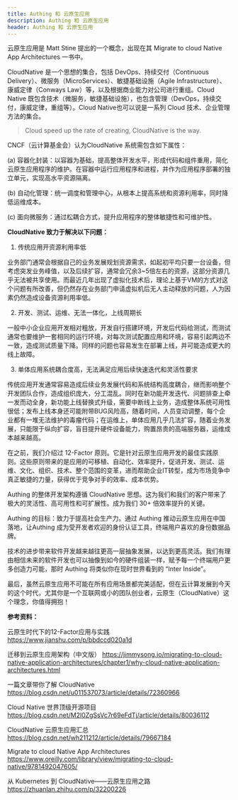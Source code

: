 ```yaml
---
title: Authing 和 云原生应用
description: Authing 和 云原生应用
header: Authing 和 云原生应用
---
```


云原生应用是 Matt Stine 提出的一个概念，出现在其 Migrate to cloud Native App Architectures 一书中。
<!-- more --> 
CloudNative 是一个思想的集合，包括 DevOps、持续交付（Continuous Delivery）、微服务（MicroServices）、敏捷基础设施（Agile Infrastructure）、康威定律（Conways Law）等，以及根据商业能力对公司进行重组。Cloud Native 既包含技术（微服务，敏捷基础设施），也包含管理（DevOps，持续交付，康威定律，重组等）。Cloud Native也可以说是一系列 Cloud 技术、企业管理方法的集合。

>Cloud speed up the rate of creating, CloudNative is the way.
 
CNCF（云计算基金会）认为CloudNative 系统需包含如下属性：

(a) 容器化封装：以容器为基础，提高整体开发水平，形成代码和组件重用，简化云原生应用程序的维护。在容器中运行应用程序和进程，并作为应用程序部署的独立单元，实现高水平资源隔离。

(b) 自动化管理：统一调度和管理中心，从根本上提高系统和资源利用率，同时降低运维成本。

(c) 面向微服务：通过松耦合方式，提升应用程序的整体敏捷性和可维护性。

**CloudNative 致力于解决以下问题：**

1. 传统应用开资源利用率低

业务部门通常会根据自己的业务发展规划资源需求，如起初平均只要一台设备，但考虑突发业务峰值，以及后续扩容，通常会冗余3~5倍左右的资源，这部分资源几乎无法被共享使用。而最近几年出现了虚拟化技术后，理论上基于VM的方式对这个问题有所改善，但仍然存在业务部门申请虚拟机后无人主动释放的问题，人为因素仍然造成设备资源利用率低。

2. 开发、测试、运维、无法一体化，上线周期长

一般中小企业应用开发相对粗放，开发自行搭建环境，开发后代码给测试，而测试通常也要维护一套相同的运行环境，对每次测试配置应用和环境，容易引起两边不一致，造成测试质量下降。同样的问题也容易发生在部署上线，并可能造成更大的线上故障。

3. 单体应用系统耦合度高，无法满足应用后续快速迭代和灵活性要求

传统应用开发通常容易造成后续业务发展代码和系统结构高度耦合，继而影响整个开发团队合作，造成组织庞大，分工混乱。同时在新功能开发迭代、问题排查上牵一发而动全身，新功能上线替换式升级，需要中断线上业务，造成整体系统可用性很低；发布上线本身还可能附带BUG风险高，随着时间，人员变动调整，每个企业都有一堆无法维护的毒瘤代码；在运维上，单体应用几乎几法扩容，随着业务发展，只能限于纵向扩容，盲目提升硬件设备能力，购置昂贵的高端服务器，运维成本越来越高。

在之前，我们介绍过 12-Factor 原则。它是针对云原生应用开发的最佳实践原则。这些原则带来的是应用的可移植、自动化、效率提升，促进开发、测试、运维、文化、组织、技术、整个范围的变革，进而帮助企业IT转型，成为市场竞争中真正敏捷的力量，获得优于竞争对手的效率、成本优势。

Authing 的整体开发架构遵循 CloudNative 思想。这为我们和我们的客户带来了极大的灵活性、高可用性和可扩展性。成为我们 30+ 倍效率提升的关键。

Authing 的目标：致力于提高社会生产力。通过 Authing 推动云原生应用在中国落地，让Authing 成为受开发者欢迎的身份认证工具，终端用户喜欢的身份数据品牌。

技术的进步带来软件开发越来越往更高一层抽象发展，以达到更高灵活。我们有理由相信未来的软件开发也可以抽像到如今的硬件组装一样，赋予每一个终端用户更多创造力可能，那时 Authing 将类似你在现时世界看到的 “Inter Inside”。

最后，虽然云原生应用不可能在所有应用场景都完美适配，但在云计算发展到今天的这个时代，尤其你是一个互联网或小的团队创业者，云原生（CloudNative）这个理念，你值得拥抱！
 
**参考资料：**

云原生时代下的12-Factor应用与实践
https://www.jianshu.com/p/bbdccd020a1d
 
迁移到云原生应用架构（中文版）
https://jimmysong.io/migrating-to-cloud-native-application-architectures/chapter1/why-cloud-native-application-architectures.html
 
一篇文章带你了解 CloudNative
https://blog.csdn.net/u011537073/article/details/72360966
 
Cloud Native 世界顶级开源项目
https://blog.csdn.net/M2l0ZgSsVc7r69eFdTj/article/details/80036112

CloudNative 云原生应用汇总
https://blog.csdn.net/wh211212/article/details/79667184

Migrate to cloud Native App Architectures
https://www.oreilly.com/library/view/migrating-to-cloud-native/9781492047605/

从 Kubernetes 到 CloudNative——云原生应用之路
https://zhuanlan.zhihu.com/p/32200226
